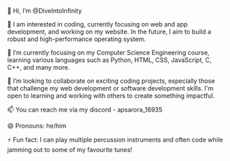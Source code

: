 👋 Hi, I’m @DiveIntoInfinity

👀 I am interested in coding, currently focusing on web and app development, and working on my website. In the future, I aim to build a robust and high-performance operating system.

🌱 I’m currently focusing on my Computer Science Engineering course, learning various languages such as Python, HTML, CSS, JavaScript, C, C++, and many more.

💞️ I’m looking to collaborate on exciting coding projects, especially those that challenge my web development or software development skills. I'm open to learning and working with others to create something impactful.

📫 You can reach me via my discord - apsarora_16935

😄 Pronouns: he/him

⚡ Fun fact: I can play multiple percussion instruments and often code while jamming out to some of my favourite tunes!

<!---
DiveIntoInfinity/DiveIntoInfinity is a ✨ special ✨ repository because its `README.md` (this file) appears on your GitHub profile.
You can click the Preview link to take a look at your changes.
--->
